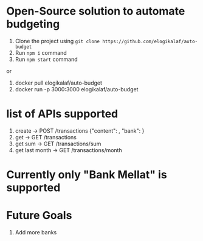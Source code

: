 # Open-Source solution to automate budgeting 


1. Clone the project using `git clone https://github.com/elogikalaf/auto-budget`
2. Run `npm i` command
3. Run `npm start` command

or 

1. docker pull elogikalaf/auto-budget
2. docker run -p 3000:3000 elogikalaf/auto-budget

# list of APIs supported
1. create -> POST /transactions {"content": <sms message>, "bank": <bank name>}
2. get -> GET /transactions
3. get sum -> GET /transactions/sum
4. get last month -> GET /transactions/month

# Currently only "Bank Mellat" is supported

# Future Goals 
1. Add more banks
